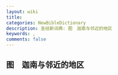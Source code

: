 ```yaml
---
layout: wiki
title: 
categories: NewBibleDictionary
description: 圣经新词典: 图　迦南与邻近的地区
keywords: , 
comments: false
---
```


## 图　迦南与邻近的地区










